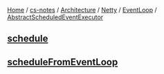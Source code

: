 [Home](https://mengxianbin.github.io) /
[cs-notes](https://mengxianbin.github.io/cs-notes/site) /
[Architecture](https://mengxianbin.github.io/cs-notes/site/Architecture) /
[Netty](https://mengxianbin.github.io/cs-notes/site/Architecture/Netty) /
[EventLoop](https://mengxianbin.github.io/cs-notes/site/Architecture/Netty/EventLoop) /
[AbstractScheduledEventExecutor](https://mengxianbin.github.io/cs-notes/site/Architecture/Netty/EventLoop/AbstractScheduledEventExecutor)

## [schedule](https://mengxianbin.github.io/cs-notes/site/Architecture/Netty/EventLoop/AbstractScheduledEventExecutor/schedule)

## [scheduleFromEventLoop](https://mengxianbin.github.io/cs-notes/site/Architecture/Netty/EventLoop/AbstractScheduledEventExecutor/scheduleFromEventLoop)
